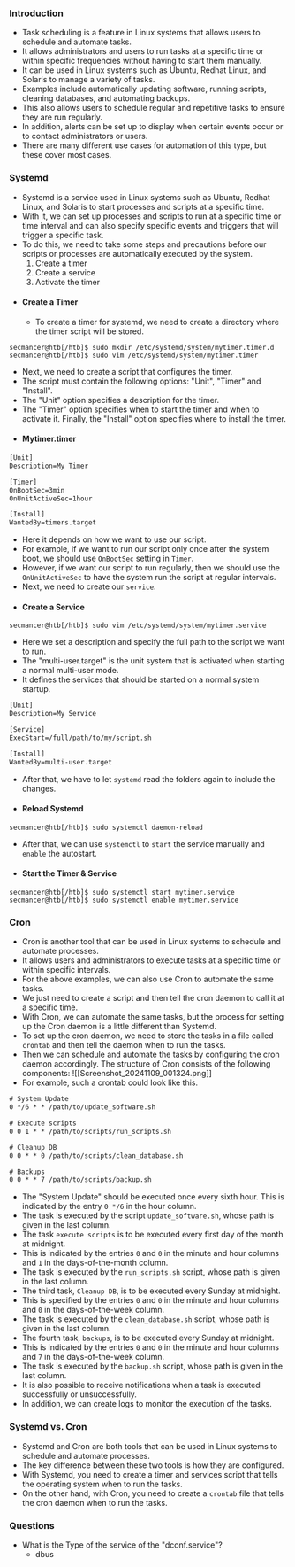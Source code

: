 ### Introduction
- Task scheduling is a feature in Linux systems that allows users to schedule and automate tasks.
- It allows administrators and users to run tasks at a specific time or within specific frequencies without having to start them manually. 
- It can be used in Linux systems such as Ubuntu, Redhat Linux, and Solaris to manage a variety of tasks. 
- Examples include automatically updating software, running scripts, cleaning databases, and automating backups. 
- This also allows users to schedule regular and repetitive tasks to ensure they are run regularly.
- In addition, alerts can be set up to display when certain events occur or to contact administrators or users. 
- There are many different use cases for automation of this type, but these cover most cases.



### Systemd
- Systemd is a service used in Linux systems such as Ubuntu, Redhat Linux, and Solaris to start processes and scripts at a specific time. 
- With it, we can set up processes and scripts to run at a specific time or time interval and can also specify specific events and triggers that will trigger a specific task.
- To do this, we need to take some steps and precautions before our scripts or processes are automatically executed by the system.
	1. Create a timer
	2. Create a service
	3. Activate the timer
- #### Create a Timer
	- To create a timer for systemd, we need to create a directory where the timer script will be stored.
```shell-session
secmancer@htb[/htb]$ sudo mkdir /etc/systemd/system/mytimer.timer.d
secmancer@htb[/htb]$ sudo vim /etc/systemd/system/mytimer.timer
```
- Next, we need to create a script that configures the timer. 
- The script must contain the following options: "Unit", "Timer" and "Install". 
- The "Unit" option specifies a description for the timer.
- The "Timer" option specifies when to start the timer and when to activate it. Finally, the "Install" option specifies where to install the timer.
- #### Mytimer.timer
```txt
[Unit]
Description=My Timer

[Timer]
OnBootSec=3min
OnUnitActiveSec=1hour

[Install]
WantedBy=timers.target
```
- Here it depends on how we want to use our script. 
- For example, if we want to run our script only once after the system boot, we should use `OnBootSec` setting in `Timer`. 
- However, if we want our script to run regularly, then we should use the `OnUnitActiveSec` to have the system run the script at regular intervals. 
- Next, we need to create our `service`.
- #### Create a Service
```shell-session
secmancer@htb[/htb]$ sudo vim /etc/systemd/system/mytimer.service
```
- Here we set a description and specify the full path to the script we want to run. 
- The "multi-user.target" is the unit system that is activated when starting a normal multi-user mode. 
- It defines the services that should be started on a normal system startup.
```txt
[Unit]
Description=My Service

[Service]
ExecStart=/full/path/to/my/script.sh

[Install]
WantedBy=multi-user.target
```
 - After that, we have to let `systemd` read the folders again to include the changes.
- #### Reload Systemd
```shell-session
secmancer@htb[/htb]$ sudo systemctl daemon-reload
```
- After that, we can use `systemctl` to `start` the service manually and `enable` the autostart.
- #### Start the Timer & Service
```shell-session
secmancer@htb[/htb]$ sudo systemctl start mytimer.service
secmancer@htb[/htb]$ sudo systemctl enable mytimer.service
```



### Cron
- Cron is another tool that can be used in Linux systems to schedule and automate processes.
- It allows users and administrators to execute tasks at a specific time or within specific intervals. 
- For the above examples, we can also use Cron to automate the same tasks. 
- We just need to create a script and then tell the cron daemon to call it at a specific time.
- With Cron, we can automate the same tasks, but the process for setting up the Cron daemon is a little different than Systemd. 
- To set up the cron daemon, we need to store the tasks in a file called `crontab` and then tell the daemon when to run the tasks. 
- Then we can schedule and automate the tasks by configuring the cron daemon accordingly. The structure of Cron consists of the following components:
![[Screenshot_20241109_001324.png]]
- For example, such a crontab could look like this.
```txt
# System Update
0 */6 * * /path/to/update_software.sh

# Execute scripts
0 0 1 * * /path/to/scripts/run_scripts.sh

# Cleanup DB
0 0 * * 0 /path/to/scripts/clean_database.sh

# Backups
0 0 * * 7 /path/to/scripts/backup.sh
```
- The "System Update" should be executed once every sixth hour. This is indicated by the entry `0 */6` in the hour column. 
- The task is executed by the script `update_software.sh`, whose path is given in the last column.
- The task `execute scripts` is to be executed every first day of the month at midnight. 
- This is indicated by the entries `0` and `0` in the minute and hour columns and `1` in the days-of-the-month column. 
- The task is executed by the `run_scripts.sh` script, whose path is given in the last column.
- The third task, `Cleanup DB`, is to be executed every Sunday at midnight.
- This is specified by the entries `0` and `0` in the minute and hour columns and `0` in the days-of-the-week column. 
- The task is executed by the `clean_database.sh` script, whose path is given in the last column.
- The fourth task, `backups`, is to be executed every Sunday at midnight. 
- This is indicated by the entries `0` and `0` in the minute and hour columns and `7` in the days-of-the-week column. 
- The task is executed by the `backup.sh` script, whose path is given in the last column.
- It is also possible to receive notifications when a task is executed successfully or unsuccessfully. 
- In addition, we can create logs to monitor the execution of the tasks.



### Systemd vs. Cron
- Systemd and Cron are both tools that can be used in Linux systems to schedule and automate processes. 
- The key difference between these two tools is how they are configured. 
- With Systemd, you need to create a timer and services script that tells the operating system when to run the tasks. 
- On the other hand, with Cron, you need to create a `crontab` file that tells the cron daemon when to run the tasks.



### Questions
- What is the Type of the service of the "dconf.service"?
	- dbus